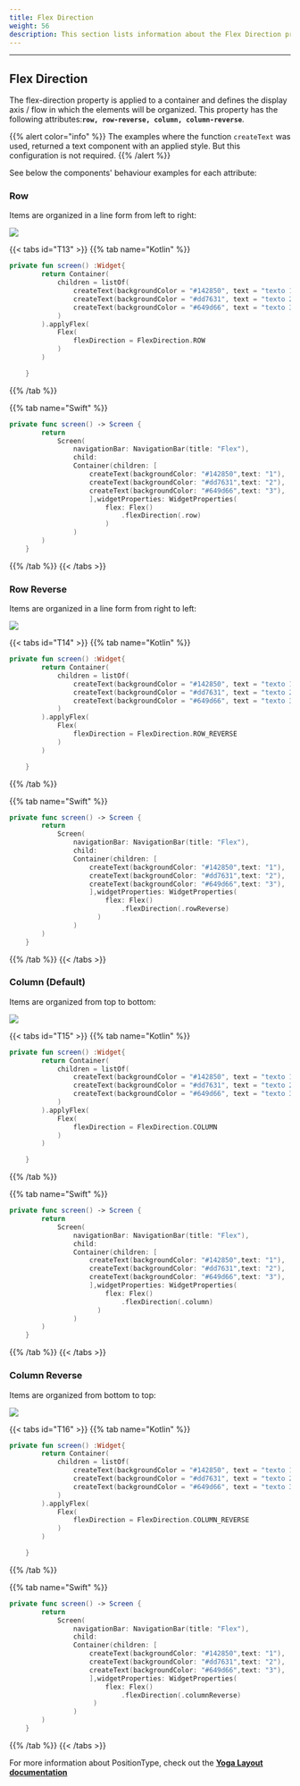 ```yaml
---
title: Flex Direction
weight: 56
description: This section lists information about the Flex Direction property
---
```


---

## Flex Direction

The flex-direction property is applied to a container and defines the display axis / flow in which the elements will be organized. This property has the following attributes:**`row, row-reverse, column, column-reverse`**. 

{{% alert color="info" %}}
The examples where the function `createText` was used, returned a text component with an applied style. But this configuration is not required.
{{% /alert %}}

See below the components' behaviour examples for each attribute:  

### **Row**   

Items are organized in a line form from left to right:

![](https://lh6.googleusercontent.com/0ttoF3Ax_Ri25n47srlTniG15bU6NRL4maTig46NgKXHqT2EWiRZaqZUl5fRaTxSPoXkQYQXLxX6xF_FQLjqNxqGKxqqGCoRqOzEi9xqrRwcKBSpdxqzg4QLxaZwPCLWUr8bZzmH)

{{< tabs id="T13" >}}
{{% tab name="Kotlin" %}}

```kotlin
private fun screen() :Widget{
        return Container(
            children = listOf(
                createText(backgroundColor = "#142850", text = "texto 1"),
                createText(backgroundColor = "#dd7631", text = "texto 2"),
                createText(backgroundColor = "#649d66", text = "texto 3")
            )
        ).applyFlex(
            Flex(
                flexDirection = FlexDirection.ROW
            )
        )

    }
```

{{% /tab %}}

{{% tab name="Swift" %}}
```swift
private func screen() -> Screen {
        return
            Screen(
                navigationBar: NavigationBar(title: "Flex"),
                child:
                Container(children: [
                    createText(backgroundColor: "#142850",text: "1"),
                    createText(backgroundColor: "#dd7631",text: "2"),
                    createText(backgroundColor: "#649d66",text: "3"),
                    ],widgetProperties: WidgetProperties(
                        flex: Flex()  
                            .flexDirection(.row)
                        )
                )
        )
    }
```
{{% /tab %}}
{{< /tabs >}}

### **Row Reverse**

Items are organized in a line form from right to left:

![](https://lh6.googleusercontent.com/kdSZZslWJyiaJZWS_eXCnvX8Z8qfhoqA9PBWEHS4tb6hpz3yc8zOTzYb4GK5185EjsNZ-O2w2KPkeZimUyjP50O4rM599IOaVBc8p9sEd8qJAGnZ_GG7A6GIXlZWaCNVYEc52OvR)

{{< tabs id="T14" >}}
{{% tab name="Kotlin" %}}

```kotlin
private fun screen() :Widget{
        return Container(
            children = listOf(
                createText(backgroundColor = "#142850", text = "texto 1"),
                createText(backgroundColor = "#dd7631", text = "texto 2"),
                createText(backgroundColor = "#649d66", text = "texto 3")
            )
        ).applyFlex(
            Flex(
                flexDirection = FlexDirection.ROW_REVERSE
            )
        )

    }
```

{{% /tab %}}

{{% tab name="Swift" %}}
```swift
private func screen() -> Screen {
        return
            Screen(
                navigationBar: NavigationBar(title: "Flex"),
                child:
                Container(children: [
                    createText(backgroundColor: "#142850",text: "1"),
                    createText(backgroundColor: "#dd7631",text: "2"),
                    createText(backgroundColor: "#649d66",text: "3"),
                    ],widgetProperties: WidgetProperties(
                        flex: Flex()
                            .flexDirection(.rowReverse)
                      )
                )
        )
    }
```
{{% /tab %}}
{{< /tabs >}}

### **Column \(Default\)** 

Items are organized from top to bottom:

![](https://lh3.googleusercontent.com/tTTwTgsoEdEu1gB3x2cfKWf6mHHNCI4b40e_JQUKWLBxWO3HdB6a9pKm8heXLluFLDFvg_Vyh1e6teQWVuFyQdGdXMBis9r2X4WhIE9Nn8EvyVcpuSG0wvJGLUjcvOlcK67qat98)

{{< tabs id="T15" >}}
{{% tab name="Kotlin" %}}

```kotlin
private fun screen() :Widget{
        return Container(
            children = listOf(
                createText(backgroundColor = "#142850", text = "texto 1"),
                createText(backgroundColor = "#dd7631", text = "texto 2"),
                createText(backgroundColor = "#649d66", text = "texto 3")
            )
        ).applyFlex(
            Flex(
                flexDirection = FlexDirection.COLUMN
            )
        )

    }
```

{{% /tab %}}

{{% tab name="Swift" %}}
```swift
private func screen() -> Screen {
        return
            Screen(
                navigationBar: NavigationBar(title: "Flex"),
                child:
                Container(children: [
                    createText(backgroundColor: "#142850",text: "1"),
                    createText(backgroundColor: "#dd7631",text: "2"),
                    createText(backgroundColor: "#649d66",text: "3"),
                    ],widgetProperties: WidgetProperties(
                        flex: Flex()
                            .flexDirection(.column)
                      )
                )
        )
    }
```
{{% /tab %}}
{{< /tabs >}}

### **Column Reverse**

Items are organized from bottom to top:

![](https://lh5.googleusercontent.com/qXQqn6W3I5PhtU0PSHkXQbwNtvybgtNTQtAGvNf5zNwA0LwMtTkrI3ZUPqRYfQeTjPzANi58cCfpbLEfs5ChiGi1TXqDkp6PmgbedVmWgrSICCdVpINqyCnOGdcz9Dp6Ott1SOnY)

{{< tabs id="T16" >}}
{{% tab name="Kotlin" %}}

```kotlin
private fun screen() :Widget{
        return Container(
            children = listOf(
                createText(backgroundColor = "#142850", text = "texto 1"),
                createText(backgroundColor = "#dd7631", text = "texto 2"),
                createText(backgroundColor = "#649d66", text = "texto 3")
            )
        ).applyFlex(
            Flex(
                flexDirection = FlexDirection.COLUMN_REVERSE
            )
        )

    }
```

{{% /tab %}}

{{% tab name="Swift" %}}
```swift
private func screen() -> Screen {
        return
            Screen(
                navigationBar: NavigationBar(title: "Flex"),
                child:
                Container(children: [
                    createText(backgroundColor: "#142850",text: "1"),
                    createText(backgroundColor: "#dd7631",text: "2"),
                    createText(backgroundColor: "#649d66",text: "3"),
                    ],widgetProperties: WidgetProperties(
                        flex: Flex()
                            .flexDirection(.columnReverse)
                     )
                )
        )
    }
```
{{% /tab %}}
{{< /tabs >}}

For more information about PositionType, check out the [**Yoga Layout documentation**](https://yogalayout.com/docs/flex/)
